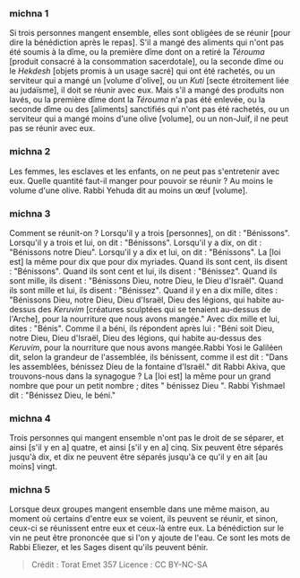 
### michna 1
Si trois personnes mangent ensemble, elles sont obligées de se réunir [pour dire la bénédiction après le repas]. S'il a mangé des aliments qui n'ont pas été soumis à la dîme, ou la première dîme dont on a retiré la _Térouma_ [produit consacré à la consommation sacerdotale], ou la seconde dîme ou le _Hekdesh_ [objets promis à un usage sacré] qui ont été rachetés, ou un serviteur qui a mangé un [volume d'olive], ou un _Kuti_ [secte étroitement liée au judaïsme], il doit se réunir avec eux.  Mais s'il a mangé des produits non lavés, ou la première dîme dont la _Térouma_ n'a pas été enlevée, ou la seconde dîme ou des [aliments] sanctifiés qui n'ont pas été rachetés, ou un serviteur qui a mangé moins d'une olive [volume], ou un non-Juif, il ne peut pas se réunir avec eux.

### michna 2
Les femmes, les esclaves et les enfants, on ne peut pas s'entretenir avec eux. Quelle quantité faut-il manger pour pouvoir se réunir ? Au moins le volume d'une olive. Rabbi Yehuda dit au moins un œuf [volume].

### michna 3
Comment se réunit-on ?  Lorsqu'il y a trois [personnes], on dit : "Bénissons". Lorsqu'il y a trois et lui, on dit : "Bénissons". Lorsqu'il y a dix, on dit : "Bénissons notre Dieu". Lorsqu'il y a dix et lui, on dit : "Bénissons". La [loi est] la même pour dix que pour dix myriades. Quand ils sont cent, ils disent : "Bénissons". Quand ils sont cent et lui, ils disent : "Bénissez". Quand ils sont mille, ils disent : "Bénissons Dieu, notre Dieu, le Dieu d'Israël". Quand ils sont mille et lui, ils disent : "Bénissez". Quand il y en a dix mille, dites : "Bénissons Dieu, notre Dieu, Dieu d'Israël, Dieu des légions, qui habite au-dessus des _Keruvim_ [créatures sculptées qui se tenaient au-dessus de l'Arche], pour la nourriture que nous avons mangée." Avec dix mille et lui, dites : "Bénis".  Comme il a béni, ils répondent après lui : "Béni soit Dieu, notre Dieu, Dieu d'Israël, Dieu des légions, qui habite au-dessus des _Keruvim_, pour la nourriture que nous avons mangée.Rabbi Yosi le Galiléen dit, selon la grandeur de l'assemblée, ils bénissent, comme il est dit : "Dans les assemblées, bénissez Dieu de la fontaine d'Israël." dit Rabbi Akiva, que trouvons-nous dans la synagogue ? La [loi est] la même pour un grand nombre que pour un petit nombre ; dites " bénissez Dieu ".  Rabbi Yishmael dit : "Bénissez Dieu, le béni."

### michna 4
Trois personnes qui mangent ensemble n'ont pas le droit de se séparer, et ainsi [s'il y en a] quatre, et ainsi [s'il y en a] cinq. Six peuvent être séparés jusqu'à dix, et dix ne peuvent être séparés jusqu'à ce qu'il y en ait [au moins] vingt.

### michna 5
Lorsque deux groupes mangent ensemble dans une même maison, au moment où certains d'entre eux se voient, ils peuvent se réunir, et sinon, ceux-ci se réunissent entre eux et ceux-là entre eux. La bénédiction sur le vin ne peut être prononcée que si l'on y ajoute de l'eau. Ce sont les mots de Rabbi Eliezer, et les Sages disent qu'ils peuvent bénir.

>Crédit : Torat Emet 357
>Licence : CC BY-NC-SA 